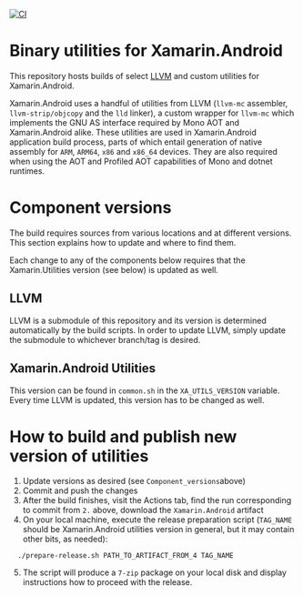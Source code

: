 [![CI](https://devdiv.visualstudio.com/DevDiv/_apis/build/status%2FXamarin%2FAndroid%2Fxamarin-android-binutils?repoName=dotnet%2Fandroid-native-tools&branchName=main)](https://devdiv.visualstudio.com/DevDiv/_build/latest?definitionId=17684&repoName=dotnet%2Fandroid-native-tools&branchName=main)

# Binary utilities for Xamarin.Android 

This repository hosts builds of select
[LLVM](https://llvm.org/) and custom utilities for Xamarin.Android.

Xamarin.Android uses a handful of utilities from LLVM (`llvm-mc`
assembler, `llvm-strip/objcopy` and the `lld` linker), a custom
wrapper for `llvm-mc` which implements the GNU AS interface required
by Mono AOT and Xamarin.Android alike. These utilities are used in
Xamarin.Android application build process, parts of which entail
generation of native assembly for `ARM`, `ARM64`, `x86` and `x86_64`
devices.  They are also required when using the AOT and Profiled AOT
capabilities of Mono and dotnet runtimes.

# Component versions

The build requires sources from various locations and at different
versions.  This section explains how to update and where to find them.

Each change to any of the components below requires that the
Xamarin.Utilities version (see below) is updated as well.

## LLVM

LLVM is a submodule of this repository and its version is determined
automatically by the build scripts.  In order to update LLVM, simply
update the submodule to whichever branch/tag is desired.

## Xamarin.Android Utilities

This version can be found in `common.sh` in the `XA_UTILS_VERSION`
variable.  Every time LLVM is updated, this version has to be changed
as well.

# How to build and publish new version of utilities

  1. Update versions as desired (see `Component_versions`above)
  2. Commit and push the changes
  3. After the build finishes, visit the Actions tab, find the run
     corresponding to commit from `2.` above, download the
     `Xamarin.Android` artifact
  4. On your local machine, execute the release preparation script
     (`TAG_NAME` should be Xamarin.Android utilities version in
     general, but it may contain other bits, as needed):
```shell
  ./prepare-release.sh PATH_TO_ARTIFACT_FROM_4 TAG_NAME
```
  5. The script will produce a `7-zip` package on your local disk and
     display instructions how to proceed with the release.
 
